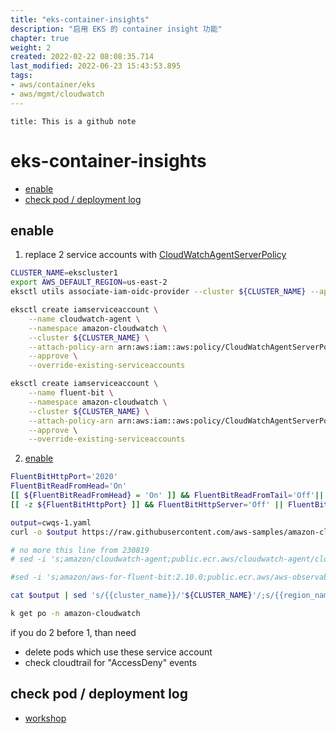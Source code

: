 ```yaml
---
title: "eks-container-insights"
description: "启用 EKS 的 container insight 功能"
chapter: true
weight: 2
created: 2022-02-22 08:08:35.714
last_modified: 2022-06-23 15:43:53.895
tags: 
- aws/container/eks 
- aws/mgmt/cloudwatch 
---
```


```ad-attention
title: This is a github note

```

# eks-container-insights

- [enable](#enable)
- [check pod / deployment log](#check-pod--deployment-log)

## enable 
1. replace 2 service accounts with [CloudWatchAgentServerPolicy](https://docs.aws.amazon.com/AmazonCloudWatch/latest/monitoring/Container-Insights-prerequisites.htm)
```sh
CLUSTER_NAME=ekscluster1
export AWS_DEFAULT_REGION=us-east-2
eksctl utils associate-iam-oidc-provider --cluster ${CLUSTER_NAME} --approve

```

```sh
eksctl create iamserviceaccount \
    --name cloudwatch-agent \
    --namespace amazon-cloudwatch \
    --cluster ${CLUSTER_NAME} \
    --attach-policy-arn arn:aws:iam::aws:policy/CloudWatchAgentServerPolicy \
    --approve \
    --override-existing-serviceaccounts

eksctl create iamserviceaccount \
    --name fluent-bit \
    --namespace amazon-cloudwatch \
    --cluster ${CLUSTER_NAME} \
    --attach-policy-arn arn:aws:iam::aws:policy/CloudWatchAgentServerPolicy \
    --approve \
    --override-existing-serviceaccounts

```

2. [enable](https://docs.aws.amazon.com/AmazonCloudWatch/latest/monitoring/Container-Insights-setup-EKS-quickstart.html) 
```sh
FluentBitHttpPort='2020'
FluentBitReadFromHead='On'
[[ ${FluentBitReadFromHead} = 'On' ]] && FluentBitReadFromTail='Off'|| FluentBitReadFromTail='On'
[[ -z ${FluentBitHttpPort} ]] && FluentBitHttpServer='Off' || FluentBitHttpServer='On'

output=cwqs-1.yaml
curl -o $output https://raw.githubusercontent.com/aws-samples/amazon-cloudwatch-container-insights/latest/k8s-deployment-manifest-templates/deployment-mode/daemonset/container-insights-monitoring/quickstart/cwagent-fluent-bit-quickstart.yaml 

# no more this line from 230819
# sed -i 's;amazon/cloudwatch-agent;public.ecr.aws/cloudwatch-agent/cloudwatch-agent;' $output

#sed -i 's;amazon/aws-for-fluent-bit:2.10.0;public.ecr.aws/aws-observability/aws-for-fluent-bit:2.28.0;' $output

cat $output | sed 's/{{cluster_name}}/'${CLUSTER_NAME}'/;s/{{region_name}}/'${AWS_DEFAULT_REGION}'/;s/{{http_server_toggle}}/"'${FluentBitHttpServer}'"/;s/{{http_server_port}}/"'${FluentBitHttpPort}'"/;s/{{read_from_head}}/"'${FluentBitReadFromHead}'"/;s/{{read_from_tail}}/"'${FluentBitReadFromTail}'"/' | kubectl apply -f - 

k get po -n amazon-cloudwatch

```

if you do 2 before 1, than need
- delete pods which use these service account
- check cloudtrail for "AccessDeny" events

## check pod / deployment log
- [workshop](https://www.eksworkshop.com/intermediate/250_cloudwatch_container_insights/viewlogs/)


